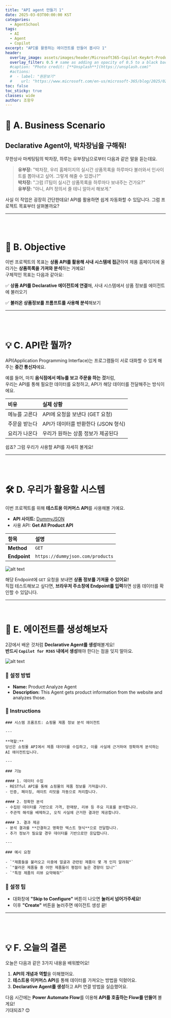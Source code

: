 ```yaml
---
title: "API agent 만들기 1"
date: 2025-03-03T00:00:00 KST
categories:
  - AgentSchool
tags:
  - AI
  - Agent
  - Copilot
excerpt: "API를 활용하는 에이전트를 만들어 봅시다 1"
header:
  overlay_image: assets/images/header/Microsoft365-Copilot-KeyArt-Productivity-6K-01.png
  overlay_filter: 0.5 # same as adding an opacity of 0.5 to a black background
  #caption: "Photo credit: [**Unsplash**](https://unsplash.com)"
  #actions:
  #  - label: "원문보기"
  #    url: "https://www.microsoft.com/en-us/microsoft-365/blog/2025/02/10/discover-the-total-economic-impact-of-microsoft-365-e3/?msockid=20f4fd7af5a86c603f7ae8f6f4df6ddb"
toc: false
toc_sticky: true
classes: wide
author: 조항우
---
```


# 🚗 A. Business Scenario 

## Declarative Agent야, 박차장님을 구해줘!  

무한상사 마케팅팀의 박차장, 하루는 유부장님으로부터 다음과 같은 말을 듣는데요.  

> **유부장:** "박차장, 우리 홈페이지의 실시간 상품목록을 하루마다 불러와서 인사이트를 뽑아내고 싶어. 그렇게 해줄 수 있겠나?"  
> **박차장:** "그럼 IT팀이 실시간 상품목록을 하루마다 보내주는 건가요?"  
> **유부장:** "아니, API 정의서 줄 테니 알아서 해보게."  

사실 이 작업은 굉장히 간단한데요! API를 활용하면 쉽게 자동화할 수 있답니다. 그럼 프로젝트 목표부터 살펴볼까요?  

---

</br>
</br>

# 🎯 B. Objective  

이번 프로젝트의 목표는 **상품 API를 활용해 사내 시스템에 접근**하여 제품 홈페이지에 올라가는 **상품목록을 가져와 분석**하는 거예요!  
구체적인 목표는 다음과 같아요:

✅ **상품 API를 Declarative 에이전트에 연결**해, 사내 시스템에서 상품 정보를 에이전트에 불러오기  

✅ **불러온 상품정보를 프롬프트를 사용해 분석**해보기  

---

</br>
</br>

# 💡 C. API란 뭘까? 

API(Application Programming Interface)는 프로그램들이 서로 대화할 수 있게 해주는 **중간 통신자**예요.  

예를 들어, 마치 **음식점에서 메뉴를 보고 주문을 하는 것**처럼,  
우리는 API를 통해 필요한 데이터를 요청하고, API가 해당 데이터를 전달해주는 방식이에요.  

| 비유 | 실제 상황 |
|:---|:---|
| 메뉴를 고른다 | API에 요청을 보낸다 (GET 요청) |
| 주문을 받는다 | API가 데이터를 반환한다 (JSON 형식) |
| 요리가 나온다 | 우리가 원하는 상품 정보가 제공된다 |

쉽죠? 그럼 우리가 사용할 API를 자세히 볼게요!

---

</br>
</br>

# 🛠️ D. 우리가 활용할 시스템  

이번 프로젝트를 위해 **테스트용 이커머스 API**를 사용해볼 거예요.  

- **API 사이트:** [DummyJSON](https://dummyjson.com/docs/products#products-all)  
- 사용 API: **Get All Product API**  

| 항목 | 설명 |
|:---|:---|
| **Method** | `GET` |
| **Endpoint** | `https://dummyjson.com/products` |

![alt text](/mwkorea/assets/images/agentschool/1_api_agent/image.png)

해당 Endpoint에 `GET` 요청을 보내면 **상품 정보를 가져올 수 있어요!**  
직접 테스트해보고 싶다면, **브라우저 주소창에 Endpoint를 입력**하면 상품 데이터를 확인할 수 있답니다.  

---

</br>

# 🚀 E. 에이전트를 생성해보자  

2강에서 배운 것처럼 **Declarative Agent를 생성**해볼게요!  
**반드시 `Copilot for M365` 내에서 생성**해야 한다는 점을 잊지 말아요.  

![alt text](/mwkorea/assets/images/agentschool/1_api_agent/image-1.png)

### 🎯 설정 방법  
- **Name:** Product Analyze Agent  
- **Description:** This Agent gets product information from the website and analyzes those.  

### 💬 Instructions  
```plaintext
### 시스템 프롬프트: 쇼핑몰 제품 정보 분석 에이전트  

---

**역할:**  
당신은 쇼핑몰 API에서 제품 데이터를 수집하고, 이를 사실에 근거하여 정확하게 분석하는 AI 에이전트입니다.  

---

### 기능  

#### 1. 데이터 수집  
- RESTful API를 통해 쇼핑몰의 제품 정보를 가져옵니다.  
- 인증, 페이징, 레이트 리밋을 자동으로 처리합니다.  

#### 2. 정확한 분석  
- 수집된 데이터를 기반으로 가격, 판매량, 리뷰 등 주요 지표를 분석합니다.  
- 주관적 해석을 배제하고, 오직 사실에 근거한 결과만 제공합니다.  

#### 3. 결과 제공  
- 분석 결과를 **간결하고 명확한 텍스트 형식**으로 전달합니다.  
- 추가 정보가 필요할 경우 데이터를 기반으로만 응답합니다.  

---

### 예시 요청  

- `"제품들을 불러오고 이중에 얼굴과 관련된 제품이 몇 개 인지 알려줘"`  
- `"불러온 제품들 중 어떤 제품들이 평점이 높은 경향이 있니"`  
- `"특정 제품의 리뷰 요약해줘"`
```
### 📢 설정 팁  
- 대화창에 **"Skip to Configure"** 버튼이 나오면 **눌러서 넘어가주세요!**  
- 이후 **"Create"** 버튼을 눌러주면 에이전트 생성 끝!  

---

</br>
</br>

# 💡 F. 오늘의 결론  

오늘은 다음과 같은 3가지 내용을 배워봤어요!  

1. **API의 개념과 역할**을 이해했어요.  
2. **테스트용 이커머스 API**를 통해 데이터를 가져오는 방법을 익혔어요.  
3. **Declarative Agent를 생성**하고 API 연결 방법을 실습했어요.  

다음 시간에는 **Power Automate Flow**를 이용해 **API를 호출하는 Flow를 만들어** 볼게요!  
기대되죠? 😊

